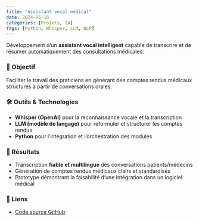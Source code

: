 ```yaml
---
title: "Assistant vocal médical"
date: 2024-05-16
categories: [Projets, IA]
tags: [Python, Whisper, LLM, NLP]
---
```


Développement d’un **assistant vocal intelligent** capable de transcrire et de résumer automatiquement des consultations médicales.  

### 🎯 Objectif
Faciliter le travail des praticiens en générant des comptes rendus médicaux structurés à partir de conversations orales.  

### 🛠️ Outils & Technologies
- **Whisper (OpenAI)** pour la reconnaissance vocale et la transcription  
- **LLM (modèle de langage)** pour reformuler et structurer les comptes rendus  
- **Python** pour l’intégration et l’orchestration des modules  

### 📌 Résultats
- Transcription **fiable et multilingue** des conversations patients/médecins  
- Génération de comptes rendus médicaux clairs et standardisés  
- Prototype démontrant la faisabilité d’une intégration dans un logiciel médical  

### 🔗 Liens
- [Code source GitHub](https://github.com/Saamuel1/Assistant-Vocal/tree/main)
